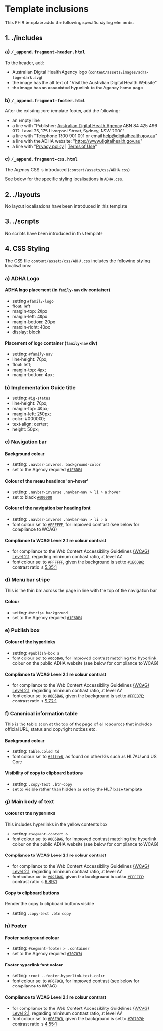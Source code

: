 # Template inclusions
This FHIR template adds the following specific styling elements:

## 1. ./includes
### a) `/_append.fragment-header.html`
To the header, add:
* Australian Digital Health Agency logo (`content/assets/images/adha-logo-dark.svg`)
* the image has the alt text of "Visit the Australian Digital Health Website"
* the image has an associated hyperlink to the Agency home page

### b) `/_append.fragment-footer.html`
After the existing core template footer, add the following:
* an empty line
* a line with "Publisher: [Australian Digital Health Agency](https://www.digitalhealth.gov.au) ABN 84 425 496 912, Level 25, 175 Liverpool Street, Sydney, NSW 2000"
* a line with "Telephone 1300 901 001 or email [help@digitalhealth.gov.au](mailto:help@digitalhealth.gov.au)"
* a line with the ADHA website: "https://www.digitalhealth.gov.au"
* a line with "[Privacy policy](https://www.digitalhealth.gov.au/about-us/policies-privacy-and-reporting/privacy-policy) | [Terms of Use](https://www.digitalhealth.gov.au/about-us/policies-privacy-and-reporting/terms-of-use)"

### c) `/_append.fragment-css.html`
The Agency CSS is introduced (`content/assets/css/ADHA.css`)

See below for the specific styling localisations in `ADHA.css`.

## 2. ./layouts
No layout localisations have been introduced in this template

## 3. ./scripts
No scripts have been introduced in this template

## 4. CSS Styling
The CSS file `content/assets/css/ADHA.css` includes the following styling localisations:

### a) ADHA Logo

#### ADHA logo placement (in `family-nav` div container)
* setting `#family-logo`
* float: left
* margin-top: 20px
* margin-left: 40px
* margin-bottom: 20px
* margin-right: 40px
* display: block

#### Placement of logo container (`family-nav` div)
* setting: `#family-nav`
* line-height: 70px;
* float: left;
* margin-top: 4px;
* margin-bottom: 4px;

### b) Implementation Guide title
* setting: `#ig-status`
* line-height: 70px;
* margin-top: 40px;
* margin-left: 250px;
* color: #000000;
* text-align: center;
* height: 50px;

### c) Navigation bar

#### Background colour
* setting: `.navbar-inverse. background-color`
* set to the Agency required [`#1E6DB6`](https://www.color-hex.com/color/1e6db6)

#### Colour of the menu headings 'on-hover' 
* setting: `.navbar-inverse .navbar-nav > li > a:hover`
* set to black [`#000000`](https://www.color-hex.com/color/000000)

#### Colour of the navigation bar heading font
* setting: `.navbar-inverse .navbar-nav > li > a`
* font colour set to [`#FFFFFF`](https://www.color-hex.com/color/FFFFFF), for improved contrast (see below for compliance to WCAG)

#### Compliance to WCAG Level 2.1 re colour contrast
* for compliance to the Web Content Accessibility Guidelines [(WCAG) Level 2.1](https://www.w3.org/WAI/standards-guidelines/wcag/), regarding minimum contrast ratio, at level AA
* font colour set to [`#FFFFFF`](https://www.color-hex.com/color/FFFFFF), given the background is set to [`#1E6DB6`](https://www.color-hex.com/color/1E6DB6); contrast ratio is [5.35:1](https://webaim.org/resources/contrastchecker/?fcolor=FFFFFF&bcolor=1E6DB6)

### d) Menu bar stripe
This is the thin bar across the page in line with the top of the navigation bar

#### Colour
* setting: `#stripe background`
* set to the Agency required [`#1E6DB6`](https://www.color-hex.com/color/1e6db6)

### e) Publish box

#### Colour of the hyperlinks
* setting: `#publish-box a`
* font colour set to [`#005BA6`](https://www.color-hex.com/color/005BA6), for improved contrast matching the hyperlink colour on the public ADHA website (see below for compliance to WCAG)

#### Compliance to WCAG Level 2.1 re colour contrast
* for compliance to the Web Content Accessibility Guidelines [(WCAG) Level 2.1](https://www.w3.org/WAI/standards-guidelines/wcag/), regarding minimum contrast ratio, at level AA
* font colour set to [`#005BA6`](https://www.color-hex.com/color/005BA6), given the background is set to [`#FFEB7E`](https://www.color-hex.com/color/FFEB7E); contrast ratio is [5.72:1](https://webaim.org/resources/contrastchecker/?fcolor=005BA6&bcolor=FFEB7E)

### f) Canonical information table
This is the table seen at the top of the page of all resources that includes official URL, status and copyright notices etc.

#### Background colour
* setting: `table.colsd td`
* font colour set to [`#ffffe6`](https://www.color-hex.com/color/ffffe6), as found on other IGs such as HL7AU and US Core

#### Visibility of copy to clipboard buttons
* setting: `.copy-text .btn-copy`
* set to visible rather than hidden as set by the HL7 base template

### g) Main body of text

#### Colour of the hyperlinks
This includes hyperlinks in the yellow contents box
* setting: `#segment-content a`
* font colour set to [`#005BA6`](https://www.color-hex.com/color/005BA6), for improved contrast matching the hyperlink colour on the public ADHA website (see below for compliance to WCAG)

#### Compliance to WCAG Level 2.1 re colour contrast
* for compliance to the Web Content Accessibility Guidelines [(WCAG) Level 2.1](https://www.w3.org/WAI/standards-guidelines/wcag/), regarding minimum contrast ratio, at level AA
* font colour set to [`#005BA6`](https://www.color-hex.com/color/005BA6), given the background is set to [`#FFFFFF`](https://www.color-hex.com/color/FFFFFF); contrast ratio is [6.89:1](https://webaim.org/resources/contrastchecker/?fcolor=005BA6&bcolor=FFFFFF)

#### Copy to clipboard buttons
Render the copy to clipboard buttons visible
* setting `.copy-text .btn-copy`

### h) Footer

#### Footer background colour
* setting: `#segment-footer > .container`
* set to the Agency required [`#707070`](https://www.color-hex.com/color/707070)

#### Footer hyperlink font colour
* setting: `:root --footer-hyperlink-text-color`
* font colour set to [`#F6F9C8`](https://www.color-hex.com/color/F6F9C8), for improved contrast (see below for compliance to WCAG)

#### Compliance to WCAG Level 2.1 re colour contrast
* for compliance to the Web Content Accessibility Guidelines [(WCAG) Level 2.1](https://www.w3.org/WAI/standards-guidelines/wcag/), regarding minimum contrast ratio, at level AA
* font colour set to [`#F6F9C8`](https://www.color-hex.com/color/F6F9C8), given the background is set to [`#707070`](https://www.color-hex.com/color/707070); contrast ratio is [4.55:1](https://webaim.org/resources/contrastchecker/?fcolor=F6F9C8&bcolor=707070)

